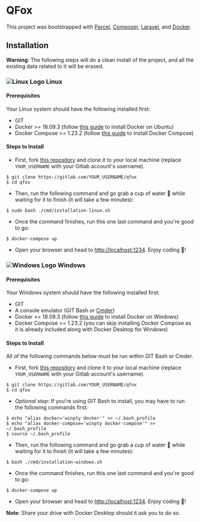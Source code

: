 # QFox

This project was bootstrapped with [Parcel](https://parceljs.org/), [Composer](https://getcomposer.org/), [Laravel](https://laravel.com/), and [Docker](https://docker.com).

## Installation

**Warning**: The following steps will do a clean install of the project, and all the existing data related to it will be erased.

### ![Linux Logo](https://i.imgur.com/3iHIGaC.png) Linux

#### Prerequisites

Your Linux system should have the following installed first:

- GIT
- Docker >= 18.09.3 (follow [this guide](https://docs.docker.com/install/linux/docker-ce/ubuntu/) to install Docker on Ubuntu)
- Docker Compose >= 1.23.2 (follow [this guide](https://docs.docker.com/compose/install/) to install Docker Compose)

#### Steps to Install

- First, fork [this repository](https://gitlab.com/h3ba/qfox) and clone it to your local machine (replace `YOUR_USERNAME` with your Gitlab account's username).

```shell
$ git clone https://gitlab.com/YOUR_USERNAME/qfox
$ cd qfox
```

- Then, run the following command and go grab a cup of water 🥤 while waiting for it to finish (it will take a few minutes):

```shell
$ sudo bash ./cmd/installation-linux.sh
```

- Once the command finishes, run this one last command and you're good to go:

```shell
$ docker-compose up
```

- Open your browser and head to [http://localhost:1234](http://localhost:1234). Enjoy coding 🎉!

### ![Windows Logo](https://i.imgur.com/2HfZwb4.png) Windows

#### Prerequisites

Your Windows system should have the following installed first:

- GIT
- A console emulator (GIT Bash or [Cmder](https://github.com/cmderdev/cmder))
- Docker >= 18.09.3 (follow [this guide](https://docs.docker.com/docker-for-windows/install/) to install Docker on Windows)
- Docker Compose >= 1.23.2 (you can skip installing Docker Compose as it is already included along with Docker Desktop for Windows)

#### Steps to Install

All of the following commands below must be run within GIT Bash or Cmder.

- First, fork [this repository](https://gitlab.com/h3ba/qfox) and clone it to your local machine (replace `YOUR_USERNAME` with your Gitlab account's username).

```shell
$ git clone https://gitlab.com/YOUR_USERNAME/qfox
$ cd qfox
```

- _Optional step_: If you're using GIT Bash to install, you may have to run the following commands first:

```shell
$ echo "alias docker='winpty docker'" >> ~/.bash_profile
$ echo "alias docker-compose='winpty docker-compose'" >> ~/.bash_profile
$ source ~/.bash_profile
```

- Then, run the following command and go grab a cup of water 🥤 while waiting for it to finish (it will take a few minutes):

```shell
$ bash ./cmd/installation-windows.sh
```

- Once the command finishes, run this one last command and you're good to go:

```shell
$ docker-compose up
```

- Open your browser and head to [http://localhost:1234](http://localhost:1234). Enjoy coding 🎉!

**Note**: Share your drive with Docker Desktop should it ask you to do so.

